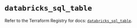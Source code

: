 # `databricks_sql_table`

Refer to the Terraform Registry for docs: [`databricks_sql_table`](https://registry.terraform.io/providers/databricks/databricks/1.45.0/docs/resources/sql_table).
